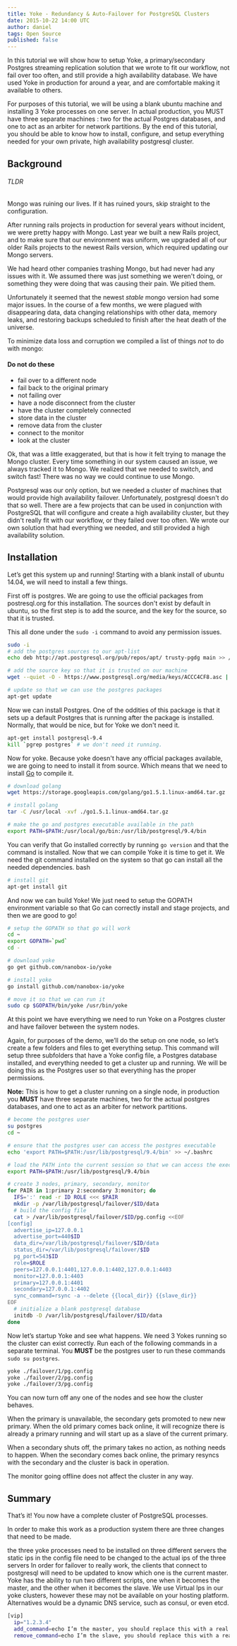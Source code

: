 ```yaml
---
title: Yoke - Redundancy & Auto-Failover for PostgreSQL Clusters
date: 2015-10-22 14:00 UTC
author: daniel
tags: Open Source
published: false
---
```


In this tutorial we will show how to setup Yoke, a primary/secondary Postgres streaming replication solution that we wrote to fit our workflow, not fail over too often, and still provide a high availability database. We have used Yoke in production for around a year, and are comfortable making it available to others. 

For purposes of this tutorial, we will be using a blank ubuntu machine and installing 3 Yoke processes on one server. In actual production, you MUST have three separate machines : two for the actual Postgres databases, and one to act as an arbiter for network partitions. By the end of this tutorial, you should be able to know how to install, configure, and setup everything needed for your own private, high availability postgresql cluster. 

## Background

###### TLDR
Mongo was ruining our lives. If it has ruined yours, skip straight to the configuration.

After running rails projects in production for several years without incident, we were pretty happy with Mongo. Last year we built a new Rails project, and to make sure that our environment was uniform, we upgraded all of our older Rails projects to the newest Rails version, which required updating our Mongo servers.

We had heard other companies trashing Mongo, but had never had any issues with it. We assumed there was just something we weren't doing, or something they were doing that was causing their pain. We pitied them.

Unfortunately it seemed that the newest *stable* mongo version had some major issues. In the course of a few months, we were plagued with disappearing data, data changing relationships with other data, memory leaks, and restoring backups scheduled to finish after the heat death of the universe.

To minimize data loss and corruption we compiled a list of things *not* to do with mongo:

#### Do not do these

- fail over to a different node
- fail back to the original primary
- not failing over
- have a node disconnect from the cluster
- have the cluster completely connected
- store data in the cluster
- remove data from the cluster
- connect to the monitor
- look at the cluster

Ok, that was a little exaggerated, but that is how it felt trying to manage the Mongo cluster. Every time something in our system caused an issue, we always tracked it to Mongo. We realized that we needed to switch, and switch fast! There was no way we could continue to use Mongo.

Postgresql was our only option, but we needed a cluster of machines that would provide high availability failover. Unfortunately, postgresql doesn't do that so well. There are a few projects that can be used in conjunction with PostgreSQL that will configure and create a high availability cluster, but they didn't really fit with our workflow, or they failed over too often. We wrote our own solution that had everything we needed, and still provided a high availability solution.

## Installation

Let’s get this system up and running! Starting with a blank install of ubuntu 14.04, we will need to install a few things.

First off is postgres. We are going to use the official packages from postresql.org for this installation. The sources don't exist by default in ubuntu, so the first step is to add the source, and the key for the source, so that it is trusted.

This all done under the `sudo -i` command to avoid any permission issues.

```bash
sudo -i
# add the postgres sources to our apt-list
echo deb http://apt.postgresql.org/pub/repos/apt/ trusty-pgdg main >> /etc/apt/sources.list.d/pgdg.list

# add the source key so that it is trusted on our machine
wget --quiet -O - https://www.postgresql.org/media/keys/ACCC4CF8.asc | apt-key add -

# update so that we can use the postgres packages
apt-get update
```

Now we can install Postgres. One of the oddities of this package is that it sets up a default Postgres that is running after the package is installed. Normally, that would be nice, but for Yoke we don't need it.

```bash
apt-get install postgresql-9.4
kill `pgrep postgres` # we don't need it running.
```

Now for yoke. Because yoke doesn't have any official packages available, we are going to need to install it from source. Which means that we need to install [Go](https://golang.org/) to compile it.

```bash
# download golang
wget https://storage.googleapis.com/golang/go1.5.1.linux-amd64.tar.gz

# install golang
tar -C /usr/local -xvf ./go1.5.1.linux-amd64.tar.gz

# make the go and postgres executable available in the path
export PATH=$PATH:/usr/local/go/bin:/usr/lib/postgresql/9.4/bin
```

You can verify that Go installed correctly by running `go version` and that the command is installed. Now that we can compile Yoke it is time to get it. We need the git command installed on the system so that go can install all the needed dependencies.
bash

```bash
# install git
apt-get install git
```

And now we can build Yoke! We just need to setup the GOPATH environment variable so that Go can correctly install and stage projects, and then we are good to go!

```bash
# setup the GOPATH so that go will work
cd ~
export GOPATH=`pwd`
cd -

# download yoke
go get github.com/nanobox-io/yoke

# install yoke
go install github.com/nanobox-io/yoke

# move it so that we can run it
sudo cp $GOPATH/bin/yoke /usr/bin/yoke
```

At this point we have everything we need to run Yoke on a Postgres cluster and have failover between the system nodes.

Again, for purposes of the demo, we’ll do the setup on one node, so let’s create a few folders and files to get everything setup. This command will setup three subfolders that have a Yoke config file, a Postgres database installed, and everything needed to get a cluster up and running. We will be doing this as the Postgres user so that everything has the proper permissions.

**Note:** This is how to get a cluster running on a single node, in production you **MUST** have three separate machines, two for the actual postgres databases, and one to act as an arbiter for network partitions.

```bash
# become the postgres user
su postgres
cd ~

# ensure that the postgres user can access the postgres executable
echo 'export PATH=$PATH:/usr/lib/postgresql/9.4/bin' >> ~/.bashrc

# load the PATH into the current session so that we can access the executables
export PATH=$PATH:/usr/lib/postgresql/9.4/bin

# create 3 nodes, primary, secondary, monitor
for PAIR in 1:primary 2:secondary 3:monitor; do
  IFS=':' read -r ID ROLE <<< $PAIR
  mkdir -p /var/lib/postgresql/failover/$ID/data
  # build the config file
  cat > /var/lib/postgresql/failover/$ID/pg.config <<EOF 
[config]
  advertise_ip=127.0.0.1
  advertise_port=440$ID
  data_dir=/var/lib/postgresql/failover/$ID/data
  status_dir=/var/lib/postgresql/failover/$ID
  pg_port=543$ID
  role=$ROLE
  peers=127.0.0.1:4401,127.0.0.1:4402,127.0.0.1:4403
  monitor=127.0.0.1:4403
  primary=127.0.0.1:4401
  secondary=127.0.0.1:4402
  sync_command=rsync -a --delete {{local_dir}} {{slave_dir}}
EOF
  # initialize a blank postgresql database
  initdb -D /var/lib/postgresql/failover/$ID/data
done
```

Now let’s startup Yoke and see what happens. We need 3 Yokes running so the cluster can exist correctly. Run each of the following commands in a separate terminal. You **MUST** be the postgres user to run these commands `sudo su postgres`.

```bash
yoke ./failover/1/pg.config
yoke ./failover/2/pg.config
yoke ./failover/3/pg.config
```

You can now turn off any one of the nodes and see how the cluster behaves.

When the primary is unavailable, the secondary gets promoted to new new primary. When the old primary comes back online, it will recognize there is already a primary running and will start up as a slave of the current primary.

When a secondary shuts off, the primary takes no action, as nothing needs to happen. When the secondary comes back online, the primary resyncs with the secondary and the cluster is back in operation.

The monitor going offline does not affect the cluster in any way.

## Summary

That’s it! You now have a complete cluster of PostgreSQL processes. 

In order to make this work as a production system there are three changes that need to be made.

the three yoke processes need to be installed on three different servers
the static ips in the config file need to be changed to the actual ips of the three servers
In order for failover to really work, the clients that connect to postgresql will need to be updated to know which one is the current master.
Yoke has the ability to run two different scripts, one when it becomes the master, and the other when it becomes the slave. We use Virtual Ips in our yoke clusters, however these may not be available on your hosting platform. Alternatives would be a dynamic DNS service, such as consul, or even etcd.

```bash
[vip]
  ip="1.2.3.4"
  add_command=echo I’m the master, you should replace this with a real command
  remove_command=echo I’m the slave, you should replace this with a real command
```

